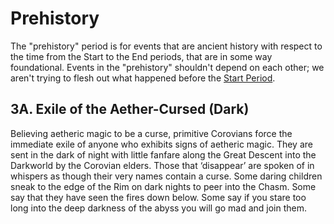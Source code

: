 # Prehistory

The "prehistory" period is for events that are ancient history with respect to
the time from the Start to the End periods, that are in some way
foundational.  Events in the "prehistory" shouldn't depend on each other; we
aren't trying to flesh out what happened before the
[Start Period](start.md).  

## 3A. Exile of the Aether-Cursed (Dark)

Believing aetheric magic to be a curse, primitive Corovians force the
immediate exile of anyone who exhibits signs of aetheric magic. They are sent
in the dark of night with little fanfare along the Great Descent into the
Darkworld by the Corovian elders. Those that ‘disappear’ are spoken of in
whispers as though their very names contain a curse. Some daring children
sneak to the edge of the Rim on dark nights to peer into the Chasm. Some say
that they have seen the fires down below. Some say if you stare too long into
the deep darkness of the abyss you will go mad and join them.
